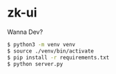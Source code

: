 # zk-ui

Wanna Dev?
```bash
$ python3 -m venv venv
$ source ./venv/bin/activate
$ pip install -r requirements.txt
$ python server.py
```

